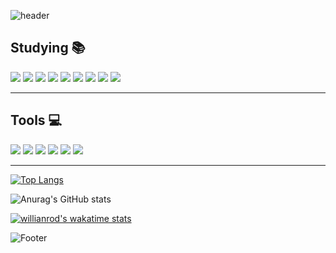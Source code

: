 ![header](https://capsule-render.vercel.app/api?type=waving&&color=gradient&height=245&section=header&text=SEOHYUNZ)


## Studying 📚
<img src="https://img.shields.io/badge/Java-007396?style=flat-square&logo=java&logoColor=white"/> <img src="https://img.shields.io/badge/JavaScript-F7DF1E?style=flat-square&logo=JavaScript&logoColor=white"/> <img src="https://img.shields.io/badge/C-A8B9CC?style=flat-square&logo=c&logoColor=white"/> <img src="https://img.shields.io/badge/C++-00599C?style=flat-square&logo=c%2B%2B&logoColor=white"/> <img src="https://img.shields.io/badge/C%23-239120?style=flat-square&logo=Csharp&logoColor=white"/> <img src="https://img.shields.io/badge/Python-3776AB?style=flat-square&logo=python&logoColor=white"/> <img src="https://img.shields.io/badge/React-61DAFB?style=flat-square&logo=React&logoColor=white"/> <img src="https://img.shields.io/badge/Spring-6DB33F?style=flat-square&logo=spring&logoColor=white"/> <img src="https://img.shields.io/badge/Kotlin-7F52FF?style=flat-square&logo=Kotlin&logoColor=white"/>

* * *

## Tools 💻
<img src="https://img.shields.io/badge/Eclipse-2C2255?style=flat-square&logo=EclipseIDE&logoColor=white"/>  <img src="https://img.shields.io/badge/Visual Studio-5C2D91?style=flat-square&logo=VisualStudio&logoColor=white"/> <img src="https://img.shields.io/badge/Visual Studio Code-007ACC?style=flat-square&logo=VisualStudioCode&logoColor=white"/> <img src="https://img.shields.io/badge/Unity-FFFFFF?style=flat-square&logo=Unity&logoColor=black"/> <img src="https://img.shields.io/badge/Android Studio-3DDC84?style=flat-square&logo=AndroidStudio&logoColor=white"/> <img src="https://img.shields.io/badge/GitHub-181717?style=flat-square&logo=GitHub&logoColor=white"/>




* * *

[![Top Langs](https://github-readme-stats.vercel.app/api/top-langs/?username=seohyunz&layout=compact)](https://github.com/seohyunz/github-readme-stats)

![Anurag's GitHub stats](https://github-readme-stats.vercel.app/api?username=seohyunz&show_icons=true)


[![willianrod's wakatime stats](https://github-readme-stats.vercel.app/api/wakatime?username=willianrod)](https://github.com/seohyunz/github-readme-stats)











![Footer](https://capsule-render.vercel.app/api?type=waving&&color=D1D1D1&height=115&section=footer)
